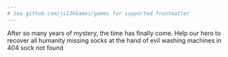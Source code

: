 ```yaml
---
# See github.com/js13kGames/games for supported frontmatter
---
```

After so many years of mystery, the time has finally come. Help our hero to recover all humanity missing socks at the hand of evil washing machines in 404 sock not found